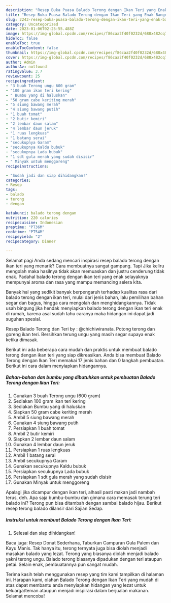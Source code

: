 ```yaml
---
description: "Resep Buka Puasa Balado Terong dengan Ikan Teri yang Enak Banget"
title: "Resep Buka Puasa Balado Terong dengan Ikan Teri yang Enak Banget"
slug: 2243-resep-buka-puasa-balado-terong-dengan-ikan-teri-yang-enak-banget
category: Uncategorized
date: 2023-01-06T02:25:55.488Z
image: https://img-global.cpcdn.com/recipes/f86caa2f40f0232d/680x482cq70/balado-terong-dengan-ikan-teri-foto-resep-utama.jpg
hideToc: false
enableToc: true
enableTocContent: false
thumbnail: https://img-global.cpcdn.com/recipes/f86caa2f40f0232d/680x482cq70/balado-terong-dengan-ikan-teri-foto-resep-utama.jpg
cover: https://img-global.cpcdn.com/recipes/f86caa2f40f0232d/680x482cq70/balado-terong-dengan-ikan-teri-foto-resep-utama.jpg
author: Admin
authorAv: notfound
ratingvalue: 3.7
reviewcount: 25
recipeingredient:
- "3 buah Terong ungu 600 gram"
- "100 gram ikan teri kering"
- " Bumbu yang di haluskan"
- "50 gram cabe keriting merah"
- "5 siung bawang merah"
- "4 siung bawang putih"
- "1 buah tomat"
- "2 butir kemiri"
- "2 lembar daun salam"
- "4 lembar daun jeruk"
- "1 ruas lengkuas"
- "1 batang serai"
- "secukupnya Garam"
- "secukupnya Kaldu bubuk"
- "secukupnya Lada bubuk"
- "1 sdt gula merah yang sudah disisir"
- " Minyak untuk menggoreng"
recipeinstructions:

- "Sudah jadi dan siap dihidangkan!"
categories:
- Resep
tags:
- balado
- terong
- dengan

katakunci: balado terong dengan 
nutrition: 220 calories
recipecuisine: Indonesian
preptime: "PT36M"
cooktime: "PT54M"
recipeyield: "2"
recipecategory: Dinner

---
```



Selamat pagi Anda sedang mencari inspirasi resep balado terong dengan ikan teri yang menarik? Cara membuatnya sangat gampang. Tapi Jika keliru mengolah maka hasilnya tidak akan memuaskan dan justru cenderung tidak enak. Padahal balado terong dengan ikan teri yang enak selayaknya mempunyai aroma dan rasa yang mampu memancing selera kita.


Banyak hal yang sedikit banyak berpengaruh terhadap kualitas rasa dari balado terong dengan ikan teri, mulai dari jenis bahan, lalu pemilihan bahan segar dan bagus, hingga cara mengolah dan menghidangkannya. Tidak usah bingung jika hendak menyiapkan balado terong dengan ikan teri enak di rumah, karena asal sudah tahu caranya maka hidangan ini dapat jadi suguhan spesial.

Resep Balado Terong dan Teri by : @chichiwiranata. Potong terong dan goreng ikan teri. Bersihkan terung ungu yang masih segar supaya enak ketika dimasak.


Berikut ini ada beberapa cara mudah dan praktis untuk membuat balado terong dengan ikan teri yang siap dikreasikan. Anda bisa membuat Balado Terong dengan Ikan Teri memakai 17 jenis bahan dan 0 langkah pembuatan. Berikut ini cara dalam menyiapkan hidangannya.

<!--inarticleads1-->

##### Bahan-bahan dan bumbu yang dibutuhkan untuk pembuatan Balado Terong dengan Ikan Teri:

1. Gunakan 3 buah Terong ungu (600 gram)
1. Sediakan 100 gram ikan teri kering
1. Sediakan  Bumbu yang di haluskan:
1. Siapkan 50 gram cabe keriting merah
1. Ambil 5 siung bawang merah
1. Gunakan 4 siung bawang putih
1. Persiapkan 1 buah tomat
1. Ambil 2 butir kemiri
1. Siapkan 2 lembar daun salam
1. Gunakan 4 lembar daun jeruk
1. Persiapkan 1 ruas lengkuas
1. Ambil 1 batang serai
1. Ambil secukupnya Garam
1. Gunakan secukupnya Kaldu bubuk
1. Persiapkan secukupnya Lada bubuk
1. Persiapkan 1 sdt gula merah yang sudah disisir
1. Gunakan  Minyak untuk menggoreng


Apalagi jika dicampur dengan ikan teri, alhasil pasti makan jadi nambah terus, deh. Apa saja bumbu-bumbu dan gimana cara memasak terung teri balado ini? Terong pun bisa ditambah dengan sambal balado hijau. Berikut resep terong balado dilansir dari Sajian Sedap. 

<!--inarticleads2-->

##### Instruksi untuk membuat Balado Terong dengan Ikan Teri:


1. Selesai dan siap dihidangkan!

Baca juga: Resep Donat Sederhana, Taburkan Campuran Gula Palem dan Kayu Manis. Tak hanya itu, terong ternyata juga bisa diolah menjadi masakan balado yang lezat. Terong yang biasanya diolah menjadi balado yakni terong ungu. Balado terong biasanya dipadukan dengan teri ataupun petai. Selain enak, pembuatannya pun sangat mudah. 

Terima kasih telah menggunakan resep yang tim kami tampilkan di halaman ini. Harapan kami, olahan Balado Terong dengan Ikan Teri yang mudah di atas dapat membantu anda menyiapkan hidangan yang lezat untuk keluarga/teman ataupun menjadi inspirasi dalam berjualan makanan. Selamat mencoba!
